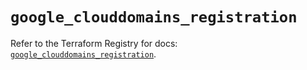 # `google_clouddomains_registration`

Refer to the Terraform Registry for docs: [`google_clouddomains_registration`](https://registry.terraform.io/providers/hashicorp/google/5.28.0/docs/resources/clouddomains_registration).
